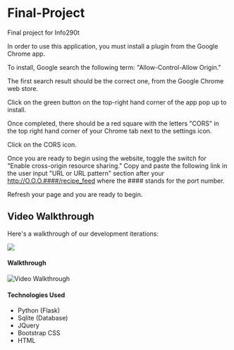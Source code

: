 # Final-Project
Final project for Info290t

In order to use this application, you must install a plugin from the Google Chrome app.

To install, Google search the following term: "Allow-Control-Allow Origin."

The first search result should be the correct one, from the Google Chrome web store.

Click on the green button on the top-right hand corner of the app pop up to install.

Once completed, there should be a red square with the letters "CORS" in the top right hand corner of your Chrome tab next to the settings icon.

Click on the CORS icon.

Once you are ready to begin using the website, toggle the switch for "Enable cross-origin resource sharing." Copy and paste the following link in the user input "URL or URL pattern" section after your http://O.O.O.####/recipe_feed where the #### stands for the port number.

Refresh your page and you are ready to begin.


## Video Walkthrough

Here's a walkthrough of our development iterations:

![](/gifs/onboarding.gif)


#### Walkthrough

<img src='https://imgur.com/a/7pOtLfi.gif' title='Iteration1' width='' alt='Video Walkthrough' />


#### Technologies Used
* Python (Flask)
* Sqlite (Database)
* JQuery
* Bootstrap CSS
* HTML 